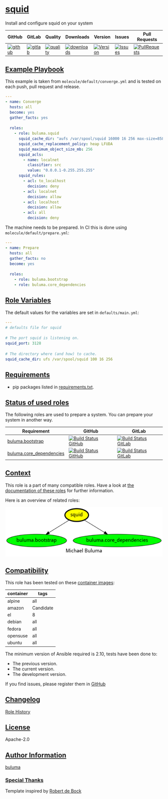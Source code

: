 # [squid](#squid)

Install and configure squid on your system

|GitHub|GitLab|Quality|Downloads|Version|Issues|Pull Requests|
|------|------|-------|---------|-------|------|-------------|
|[![github](https://github.com/buluma/ansible-role-squid/workflows/Ansible%20Molecule/badge.svg)](https://github.com/buluma/ansible-role-squid/actions)|[![gitlab](https://gitlab.com/buluma/ansible-role-squid/badges/master/pipeline.svg)](https://gitlab.com/buluma/ansible-role-squid)|[![quality](https://img.shields.io/ansible/quality/)](https://galaxy.ansible.com/buluma/squid)|[![downloads](https://img.shields.io/ansible/role/d/)](https://galaxy.ansible.com/buluma/squid)|[![Version](https://img.shields.io/github/release/buluma/ansible-role-squid.svg)](https://github.com/buluma/ansible-role-squid/releases/)|[![Issues](https://img.shields.io/github/issues/buluma/ansible-role-squid.svg)](https://github.com/buluma/ansible-role-squid/issues/)|[![PullRequests](https://img.shields.io/github/issues-pr-closed-raw/buluma/ansible-role-squid.svg)](https://github.com/buluma/ansible-role-squid/pulls/)|

## [Example Playbook](#example-playbook)

This example is taken from `molecule/default/converge.yml` and is tested on each push, pull request and release.
```yaml
---
- name: Converge
  hosts: all
  become: yes
  gather_facts: yes

  roles:
    - role: buluma.squid
      squid_cache_dir: "aufs /var/spool/squid 16000 16 256 max-size=8589934592"
      squid_cache_replacement_policy: heap LFUDA
      squid_maximum_object_size_mb: 256
      squid_acls:
        - name: localnet
          classifier: src
          value: "0.0.0.1-0.255.255.255"
      squid_rules:
        - acl: to_localhost
          decision: deny
        - acl: localnet
          decision: allow
        - acl: localhost
          decision: allow
        - acl: all
          decision: deny
```

The machine needs to be prepared. In CI this is done using `molecule/default/prepare.yml`:
```yaml
---
- name: Prepare
  hosts: all
  gather_facts: no
  become: yes

  roles:
    - role: buluma.bootstrap
    - role: buluma.core_dependencies
```


## [Role Variables](#role-variables)

The default values for the variables are set in `defaults/main.yml`:
```yaml
---
# defaults file for squid

# The port squid is listening on.
squid_port: 3128

# The directory where (and how) to cache.
squid_cache_dir: ufs /var/spool/squid 100 16 256
```

## [Requirements](#requirements)

- pip packages listed in [requirements.txt](https://github.com/buluma/ansible-role-squid/blob/main/requirements.txt).

## [Status of used roles](#status-of-requirements)

The following roles are used to prepare a system. You can prepare your system in another way.

| Requirement | GitHub | GitLab |
|-------------|--------|--------|
|[buluma.bootstrap](https://galaxy.ansible.com/buluma/buluma.bootstrap)|[![Build Status GitHub](https://github.com/buluma/buluma.bootstrap/workflows/Ansible%20Molecule/badge.svg)](https://github.com/buluma/buluma.bootstrap/actions)|[![Build Status GitLab ](https://gitlab.com/buluma/buluma.bootstrap/badges/master/pipeline.svg)](https://gitlab.com/buluma/buluma.bootstrap)|
|[buluma.core_dependencies](https://galaxy.ansible.com/buluma/buluma.core_dependencies)|[![Build Status GitHub](https://github.com/buluma/buluma.core_dependencies/workflows/Ansible%20Molecule/badge.svg)](https://github.com/buluma/buluma.core_dependencies/actions)|[![Build Status GitLab ](https://gitlab.com/buluma/buluma.core_dependencies/badges/master/pipeline.svg)](https://gitlab.com/buluma/buluma.core_dependencies)|

## [Context](#context)

This role is a part of many compatible roles. Have a look at [the documentation of these roles](https://buluma.github.io/) for further information.

Here is an overview of related roles:

![dependencies](https://raw.githubusercontent.com/buluma/ansible-role-squid/png/requirements.png "Dependencies")

## [Compatibility](#compatibility)

This role has been tested on these [container images](https://hub.docker.com/u/buluma):

|container|tags|
|---------|----|
|alpine|all|
|amazon|Candidate|
|el|8|
|debian|all|
|fedora|all|
|opensuse|all|
|ubuntu|all|

The minimum version of Ansible required is 2.10, tests have been done to:

- The previous version.
- The current version.
- The development version.


If you find issues, please register them in [GitHub](https://github.com/buluma/ansible-role-squid/issues)

## [Changelog](#changelog)

[Role History](https://github.com/buluma/ansible-role-squid/blob/master/CHANGELOG.md)

## [License](#license)

Apache-2.0

## [Author Information](#author-information)

[buluma](https://buluma.github.io/)

### [Special Thanks](#special-thanks)

Template inspired by [Robert de Bock](https://github.com/robertdebock)
